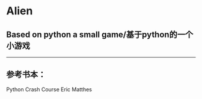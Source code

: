 # Alien
## Based on python a small game/基于python的一个小游戏
--- 
## 参考书本：
Python Crash Course    Eric Matthes

